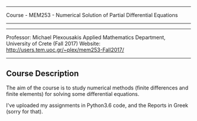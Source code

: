 ***********
Course - MEM253 - Numerical Solution of Partial Differential Equations
***********

******
Professor: Michael Plexousakis
Applied Mathematics Department, University of Crete (Fall 2017)
Website: http://users.tem.uoc.gr/~plex/mem253-Fall2017/
******


Course Description
--------
The aim of the course is to study numerical methods (finite differences and finite elements) for solving some differential equations.


I've uploaded my assignments in Python3.6 code, and the Reports in Greek (sorry for that).

